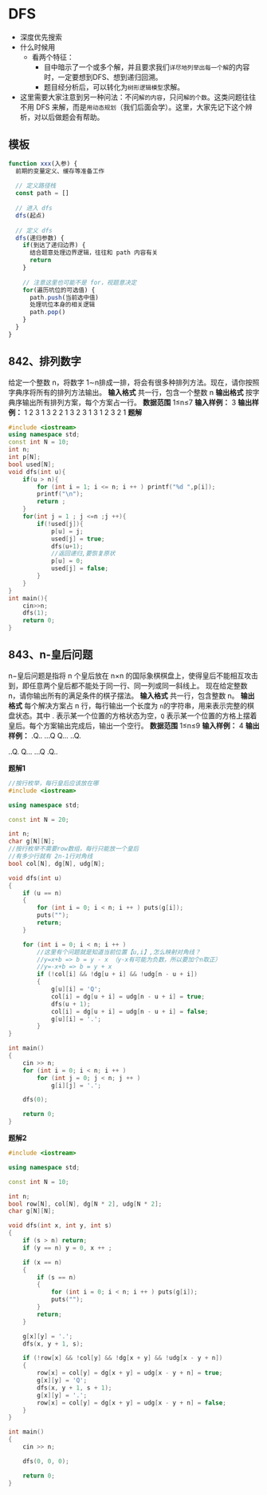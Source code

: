 # DFS
- 深度优先搜索
- 什么时候用
    - 看两个特征：
        - 目中暗示了一个或多个解，并且要求我们`详尽地列举出每一个解`的内容时，一定要想到DFS、想到递归回溯。  
        - 题目经分析后，可以转化为`树形逻辑模型`求解。
- 这里需要大家注意到另一种问法：不问`解的内容`，只问`解的个数`。这类问题往往不用 DFS 来解，而是`用动态规划`（我们后面会学）。这里，大家先记下这个辨析，对以后做题会有帮助。


## 模板
```js
function xxx(入参) {
  前期的变量定义、缓存等准备工作 
  
  // 定义路径栈
  const path = []
  
  // 进入 dfs
  dfs(起点) 
  
  // 定义 dfs
  dfs(递归参数) {
    if(到达了递归边界) {
      结合题意处理边界逻辑，往往和 path 内容有关
      return   
    }
    
    // 注意这里也可能不是 for，视题意决定
    for(遍历坑位的可选值) {
      path.push(当前选中值)
      处理坑位本身的相关逻辑
      path.pop()
    }
  }
}
```
## 842、排列数字
给定一个整数 n，将数字 1∼n排成一排，将会有很多种排列方法。现在，请你按照字典序将所有的排列方法输出。
**输入格式**
共一行，包含一个整数 n
**输出格式**
按字典序输出所有排列方案，每个方案占一行。
**数据范围**
1≤n≤7
**输入样例：**
3
**输出样例：**
1 2 3
1 3 2
2 1 3
2 3 1
3 1 2
3 2 1
**题解**
```c++
#include <iostream>
using namespace std;
const int N = 10;
int n;
int p[N];
bool used[N];
void dfs(int u){
    if(u > n){
        for (int i = 1; i <= n; i ++ ) printf("%d ",p[i]);
        printf("\n");
        return ;
    }
    for(int j = 1 ; j <=n ;j ++){
        if(!used[j]){
            p[u] = j;
            used[j] = true;
            dfs(u+1);
            //返回递归,要恢复原状
            p[u] = 0; 
            used[j] = false;
        }
    }
}
int main(){
    cin>>n;
    dfs(1);
    return 0;
}
```

## 843、n-皇后问题 
n−皇后问题是指将 n 个皇后放在 n×n 的国际象棋棋盘上，使得皇后不能相互攻击到，即任意两个皇后都不能处于同一行、同一列或同一斜线上。
现在给定整数 n，请你输出所有的满足条件的棋子摆法。
**输入格式**
共一行，包含整数 n。
**输出格式**
每个解决方案占 n 行，每行输出一个长度为 `n`的字符串，用来表示完整的棋盘状态。其中 . 表示某一个位置的方格状态为空，`Q` 表示某一个位置的方格上摆着皇后。每个方案输出完成后，输出一个空行。
**数据范围**
1≤n≤9
**输入样例：**
4
**输出样例：**
.Q..
...Q
Q...
..Q.

..Q.
Q...
...Q
.Q..

**题解1**
```c++
//按行枚举，每行皇后应该放在哪
#include <iostream>

using namespace std;

const int N = 20;

int n;
char g[N][N];
//按行枚举不需要row数组，每行只能放一个皇后
//有多少行就有 2n-1行对角线
bool col[N], dg[N], udg[N];

void dfs(int u)
{
    if (u == n)
    {
        for (int i = 0; i < n; i ++ ) puts(g[i]);
        puts("");
        return;
    }

    for (int i = 0; i < n; i ++ )
        //这里有个问题就是知道当前位置【u,i】,怎么映射对角线？
        //y=x+b => b = y - x （y-x有可能为负数，所以要加个n取正）
        //y=-x+b => b = y + x
        if (!col[i] && !dg[u + i] && !udg[n - u + i])
        {
            g[u][i] = 'Q';
            col[i] = dg[u + i] = udg[n - u + i] = true;
            dfs(u + 1);
            col[i] = dg[u + i] = udg[n - u + i] = false;
            g[u][i] = '.';
        }
}

int main()
{
    cin >> n;
    for (int i = 0; i < n; i ++ )
        for (int j = 0; j < n; j ++ )
            g[i][j] = '.';

    dfs(0);

    return 0;
}
```
**题解2**
```c++
#include <iostream>

using namespace std;

const int N = 10;

int n;
bool row[N], col[N], dg[N * 2], udg[N * 2];
char g[N][N];

void dfs(int x, int y, int s)
{
    if (s > n) return;
    if (y == n) y = 0, x ++ ;

    if (x == n)
    {
        if (s == n)
        {
            for (int i = 0; i < n; i ++ ) puts(g[i]);
            puts("");
        }
        return;
    }

    g[x][y] = '.';
    dfs(x, y + 1, s);

    if (!row[x] && !col[y] && !dg[x + y] && !udg[x - y + n])
    {
        row[x] = col[y] = dg[x + y] = udg[x - y + n] = true;
        g[x][y] = 'Q';
        dfs(x, y + 1, s + 1);
        g[x][y] = '.';
        row[x] = col[y] = dg[x + y] = udg[x - y + n] = false;
    }
}

int main()
{
    cin >> n;

    dfs(0, 0, 0);

    return 0;
}
```
